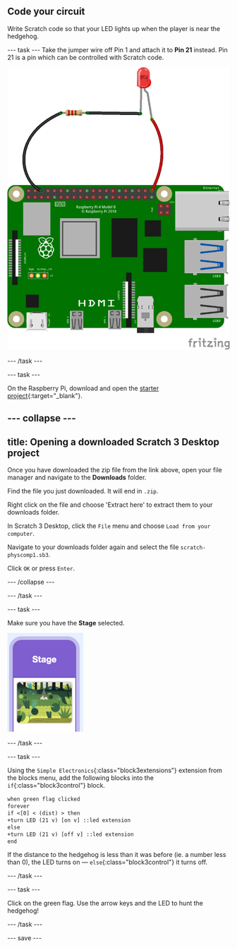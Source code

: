 ## Code your circuit

Write Scratch code so that your LED lights up when the player is near the hedgehog.

--- task ---
Take the jumper wire off Pin 1 and attach it to **Pin 21** instead. Pin 21 is a pin which can be controlled with Scratch code.

![Circuit diagram of a jumper wire with a resistor and LED wired to 3V3 on a Raspberry Pi.](images/Pi_21_Complete.png)

--- /task ---

--- task ---

On the Raspberry Pi, download and open the [starter project](https://rpf.io/p/en/scratch-led-game-get){:target="_blank"}.

--- collapse ---
---
title: Opening a downloaded Scratch 3 Desktop project
---

Once you have downloaded the zip file from the link above, open your file manager and navigate to the **Downloads** folder.

Find the file you just downloaded. It will end in `.zip`.

Right click on the file and choose 'Extract here' to extract them to your downloads folder.

In Scratch 3 Desktop, click the `File` menu and choose `Load from your computer`.

Navigate to your downloads folder again and select the file `scratch-physcomp1.sb3`. 

Click `OK` or press `Enter`.

--- /collapse ---

--- /task ---

--- task ---

Make sure you have the **Stage** selected.

![A section of the Scratch interface with a purple header labeled "Stage." Below, there is a small thumbnail image of a scenic forest background featuring trees, grass, and abstract green shapes.](images/choose-stage.png)

--- /task ---

--- task ---

Using the `Simple Electronics`{:class="block3extensions"} extension from the blocks menu, add the following blocks into the `if`{:class="block3control"} block.

```blocks3
when green flag clicked
forever
if <[0] < (dist) > then
+turn LED (21 v) [on v] ::led extension
else
+turn LED (21 v) [off v] ::led extension
end
```

If the distance to the hedgehog is less than it was before (ie. a number less than 0), the LED turns on — `else`{:class="block3control"} it turns off.

--- /task ---

--- task ---

Click on the green flag. Use the arrow keys and the LED to hunt the hedgehog!

--- /task ---

--- save ---
